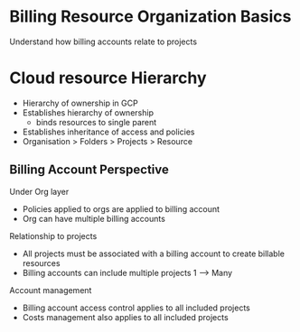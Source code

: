 # Billing Resource Organization Basics

Understand how billing accounts relate to projects

# Cloud resource Hierarchy

- Hierarchy of ownership in GCP
- Establishes hierarchy of ownership
    - binds resources to single parent
- Establishes inheritance of access and policies
- Organisation > Folders > Projects > Resource

## Billing Account Perspective

Under Org layer

- Policies applied to orgs are applied to billing account
- Org can have multiple billing accounts

Relationship to projects

- All projects must be associated with a billing account to create billable resources
- Billing accounts can include multiple projects 1 —> Many

Account management

- Billing account access control applies to all included projects
- Costs management also applies to all included projects
